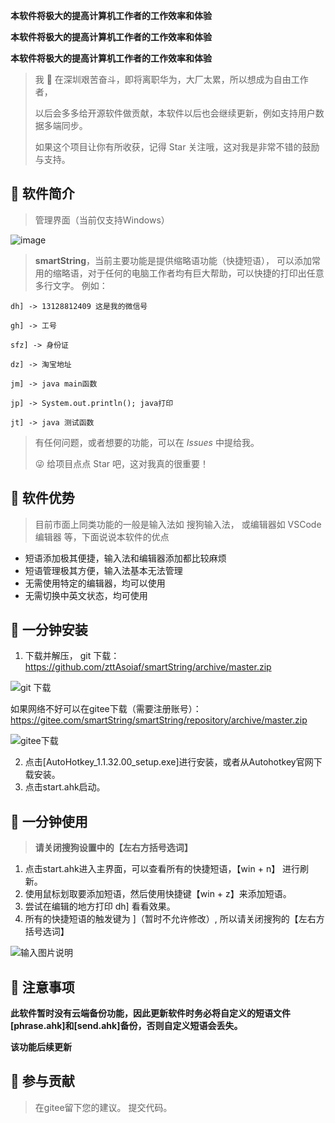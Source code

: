 **本软件将极大的提高计算机工作者的工作效率和体验**

**本软件将极大的提高计算机工作者的工作效率和体验**

**本软件将极大的提高计算机工作者的工作效率和体验**

> 我 🐶 在深圳艰苦奋斗，即将离职华为，大厂太累，所以想成为自由工作者，
> 
> 以后会多多给开源软件做贡献，本软件以后也会继续更新，例如支持用户数据多端同步。
>
> 如果这个项目让你有所收获，记得 Star 关注哦，这对我是非常不错的鼓励与支持。

## 🐯 软件简介
> 管理界面（当前仅支持Windows）
> 
![image](https://user-images.githubusercontent.com/10683246/142794422-acbc318b-e107-4b2d-941d-f002dbd04284.png)
> **smartString**，当前主要功能是提供缩略语功能（快捷短语），
> 可以添加常用的缩略语，对于任何的电脑工作者均有巨大帮助，可以快捷的打印出任意多行文字。
> 例如：

```
dh] -> 13128812409 这是我的微信号

gh] -> 工号

sfz] -> 身份证

dz] -> 淘宝地址

jm] -> java main函数

jp] -> System.out.println(); java打印

jt] -> java 测试函数
```

> 有任何问题，或者想要的功能，可以在 _Issues_ 中提给我。
>
> 😜 给项目点点 Star 吧，这对我真的很重要！

## 🐶 软件优势

> 目前市面上同类功能的一般是输入法如 搜狗输入法， 或编辑器如 VSCode编辑器 等，下面说说本软件的优点

* 短语添加极其便捷，输入法和编辑器添加都比较麻烦
* 短语管理极其方便，输入法基本无法管理
* 无需使用特定的编辑器，均可以使用
* 无需切换中英文状态，均可使用


## 🐼 一分钟安装

1.  下载并解压，
git 下载：https://github.com/zttAsoiaf/smartString/archive/master.zip

![git 下载](https://images.gitee.com/uploads/images/2020/0301/035908_cd391ef0_5544911.png "屏幕截图.png")


如果网络不好可以在gitee下载（需要注册账号）：https://gitee.com/smartString/smartString/repository/archive/master.zip

![gitee下载](https://images.gitee.com/uploads/images/2020/0223/143847_76c9177e_5544911.png "屏幕截图.png")

2.  点击[AutoHotkey_1.1.32.00_setup.exe]进行安装，或者从Autohotkey官网下载安装。
3.  点击start.ahk启动。

## 🐷 一分钟使用
> **请关闭搜狗设置中的【左右方括号选词】**

1.  点击start.ahk进入主界面，可以查看所有的快捷短语，【win + n】 进行刷新。
2.  使用鼠标划取要添加短语，然后使用快捷键【win + z】来添加短语。
3.  尝试在编辑的地方打印 dh] 看看效果。
4.  所有的快捷短语的触发键为 ]（暂时不允许修改）, 所以请关闭搜狗的【左右方括号选词】

![输入图片说明](https://images.gitee.com/uploads/images/2020/0223/181454_adc75a60_5544911.png "屏幕截图.png")

## 🐨 注意事项
 **此软件暂时没有云端备份功能，因此更新软件时务必将自定义的短语文件[phrase.ahk]和[send.ahk]备份，否则自定义短语会丢失。** 
 
 **该功能后续更新**

## 🐶 参与贡献

> 在gitee留下您的建议。
> 提交代码。
